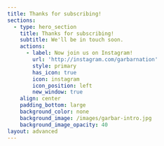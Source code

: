 ```yaml
---
title: Thanks for subscribing!
sections:
  - type: hero_section
    title: Thanks for subscribing!
    subtitle: We'll be in touch soon.
    actions:
      - label: Now join us on Instagram!
        url: 'http://instagram.com/garbarnation'
        style: primary
        has_icon: true
        icon: instagram
        icon_position: left
        new_window: true
    align: center
    padding_bottom: large
    background_color: none
    background_image: /images/garbar-intro.jpg
    background_image_opacity: 40
layout: advanced
---
```

